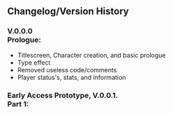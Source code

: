 ## Changelog/Version History
### V.0.0.0<br>Prologue:
- Titlescreen, Character creation, and basic prologue
- Type effect
- Removed useless code/comments
- Player status's, stats, and information


### Early Access Prototype, V.0.0.1.<br>Part 1:
<!-- Marking the very first release and actual EXE/playable product, Whenever it is deemed ready for release we will release it. -->

